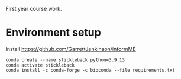 First year course work.

# Environment setup

Install https://github.com/GarrettJenkinson/informME

```
conda create --name stickleback python=3.9.13
conda activate stickleback
conda install -c conda-forge -c bioconda --file requirements.txt
```


